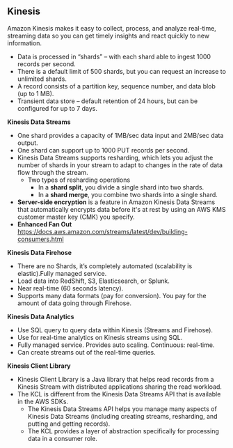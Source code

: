 ## Kinesis

Amazon Kinesis makes it easy to collect, process, and analyze real-time, streaming data so you can get timely insights and react quickly to new information.

- Data is processed in “shards” – with each shard able to ingest 1000 records per second.
- There is a default limit of 500 shards, but you can request an increase to unlimited shards.
- A record consists of a partition key, sequence number, and data blob (up to 1 MB).
- Transient data store – default retention of 24 hours, but can be configured for up to 7 days.

__Kinesis Data Streams__

- One shard provides a capacity of 1MB/sec data input and 2MB/sec data output.
- One shard can support up to 1000 PUT records per second.
- Kinesis Data Streams supports resharding, which lets you adjust the number of shards in your stream to adapt to changes in the rate of data flow through the stream.
  - Two types of resharding operations
    - In a __shard split__, you divide a single shard into two shards.
    - In a __shard merge__, you combine two shards into a single shard.
- __Server-side encryption__ is a feature in Amazon Kinesis Data Streams that automatically encrypts data before it's at rest by using an AWS KMS customer master key (CMK) you specify.
- __Enhanced Fan Out__ 
https://docs.aws.amazon.com/streams/latest/dev/building-consumers.html

__Kinesis Data Firehose__

- There are no Shards, it’s completely automated (scalability is elastic).Fully managed service.
- Load data into RedShift, S3, Elasticsearch, or Splunk.
- Near real-time (60 seconds latency).
- Supports many data formats (pay for conversion). You pay for the amount of data going through Firehose.

__Kinesis Data Analytics__

- Use SQL query to query data within Kinesis (Streams and Firehose).
- Use for real-time analytics on Kinesis streams using SQL.
- Fully managed service. Provides auto scaling. Continuous: real-time.
- Can create streams out of the real-time queries.

__Kinesis Client Library__

- Kinesis Client Library is a Java library that helps read records from a Kinesis Stream with distributed applications sharing the read workload.
- The KCL is different from the Kinesis Data Streams API that is available in the AWS SDKs.
    - The Kinesis Data Streams API helps you manage many aspects of Kinesis Data Streams (including creating streams, resharding, and putting and getting records).
    - The KCL provides a layer of abstraction specifically for processing data in a consumer role.